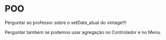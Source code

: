 # POO

Perguntar ao professor sobre o setDate_atual do vintage!!!

Perguntar tambem se podemos usar agregação no Controlador e no Menu.